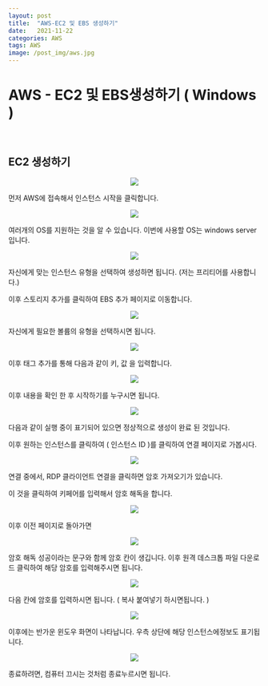 ```yaml
---
layout: post
title:  "AWS-EC2 및 EBS 생성하기"
date:   2021-11-22
categories: AWS
tags: AWS
image: /post_img/aws.jpg
---
```


# AWS - EC2 및 EBS생성하기 ( Windows )



<br>

## EC2 생성하기



<p align="center"><img src="/images/post_img/ec1.png"></p>

먼저 AWS에 접속해서 인스턴스 시작을 클릭합니다.



<p align="center"><img src="/images/post_img/ec2.png"></p>

여러개의 OS를 지원하는 것을 알 수 있습니다. 이번에 사용할 OS는 windows server입니다.

<p align="center"><img src="/images/post_img/ec3.PNG"></p>

자신에게 맞는 인스턴스 유형을 선택하여 생성하면 됩니다. (저는 프리티어를 사용합니다.)

이후 스토리지 추가를 클릭하여 EBS 추가 페이지로 이동합니다.

<p align="center"><img src="/images/post_img/ec4.PNG"></p>

자신에게 필요한 볼륨의 유형을 선택하시면 됩니다.

<p align="center"><img src="/images/post_img/ec5.PNG"></p>

이후 태그 추가를 통해 다음과 같이 키, 값 을 입력합니다.

<p align="center"><img src="/images/post_img/ec6.PNG"></p>

이후 내용을 확인 한 후 시작하기를 누구시면 됩니다.

<p align="center"><img src="/images/post_img/ec7.png"></p>

다음과 같이 실행 중이 표기되어 있으면 정상적으로 생성이 완료 된 것입니다.

이후 원하는 인스턴스를 클릭하여 ( 인스턴스 ID )를 클릭하여 연결 페이지로 가봅시다.

 

<p align="center"><img src="/images/post_img/ec10.PNG"></p>

연결 중에서, RDP 클라이언트 연결을 클릭하면 암호 가져오기가 있습니다.

이 것을 클릭하여 키페어를 입력해서 암호 해독을 합니다.

<p align="center"><img src="/images/post_img/ec12.png"></p>

이후 이전 페이지로 돌아가면

<p align="center"><img src="/images/post_img/ec11.png"></p>

암호 해독 성공이라는 문구와 함께 암호 칸이 생깁니다. 이후 원격 데스크톱 파일 다운로드 클릭하여 해당 암호를 입력해주시면 됩니다.

<p align="center"><img src="/images/post_img/ec13.png"></p>

다음 칸에 암호를 입력하시면 됩니다. ( 복사 붙여넣기 하시면됩니다. )

<p align="center"><img src="/images/post_img/ec13.PNG"></p>

이후에는 반가운 윈도우 화면이 나타납니다. 우측 상단에 해당 인스턴스에정보도 표기됩니다.

<p align="center"><img src="/images/post_img/ec9.PNG"></p>

종료하려면, 컴퓨터 끄시는 것처럼 종료누르시면 됩니다.